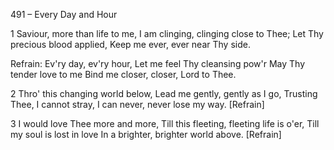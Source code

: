 491 – Every Day and Hour


1
Saviour, more than life to me,
I am clinging, clinging close to Thee;
Let Thy precious blood applied,
Keep me ever, ever near Thy side.

Refrain:
Ev'ry day, ev'ry hour,
Let me feel Thy cleansing pow'r
May Thy tender love to me 
Bind me closer, closer, Lord to Thee.

2
Thro' this changing world below,
Lead me gently, gently as I go,
Trusting Thee, I cannot stray,
I can never, never lose my way. [Refrain]

3
I would love Thee more and more,
Till this fleeting, fleeting life is o'er,
Till my soul is lost in love 
In a brighter, brighter world above.  [Refrain]
